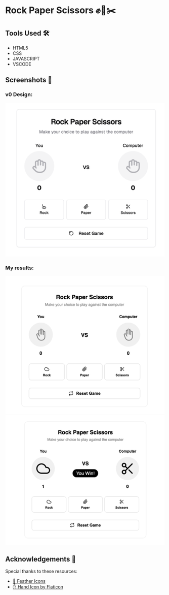 # Rock Paper Scissors ✊📄✂️

## Tools Used 🛠
- HTML5
- CSS
- JAVASCRIPT
- VSCODE

## Screenshots 📸 
### v0 Design:
![](./screenshots/v0-design.png)

### My results:
![](./screenshots/my-design.png)
![](./screenshots/my-design2.png)


## Acknowledgements 🙏
Special thanks to these resources:
- [🎨 Feather Icons](https://feathericons.com)
- [✋ Hand Icon by Flaticon](https://www.flaticon.com/free-icons/raise)